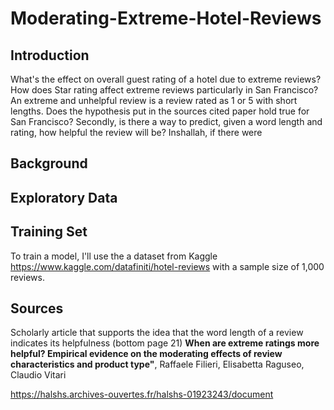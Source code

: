 # Moderating-Extreme-Hotel-Reviews

## Introduction

What's the effect on overall guest rating of a hotel due to extreme reviews? How does Star rating affect extreme reviews particularly in San Francisco? 
An extreme and unhelpful review is a review rated as 1 or 5 with short lengths. Does the hypothesis put in the sources cited paper hold true for San Francisco?
Secondly, is there a way to predict, given a word length and rating, how helpful the review will be? Inshallah, if there were

## Background

## Exploratory Data

## Training Set
To train a model, I'll use the a dataset from Kaggle https://www.kaggle.com/datafiniti/hotel-reviews with a sample size of 1,000 reviews. 

## Sources

Scholarly article that supports the idea that the word length of a review indicates its helpfulness (bottom page 21)
**When are extreme ratings more helpful? Empirical evidence on the moderating effects of review characteristics and product type"**, Raffaele Filieri, Elisabetta Raguseo, Claudio Vitari

https://halshs.archives-ouvertes.fr/halshs-01923243/document
